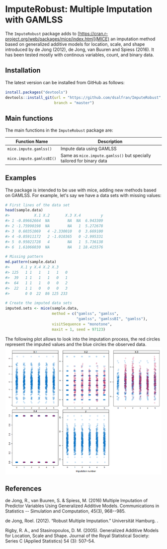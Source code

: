 ImputeRobust: Multiple Imputation with GAMLSS
=============================================

The `ImputeRobust` package adds to [https://cran.r-project.org/web/packages/mice/index.html](MICE) an imputation method based on generalized additive models for location, scale, and shape introduced by de Jong (2012), de Jong, van Buuren and Spiess (2016). It has been tested mostly with continous variables, count, and binary data.

Installation
------------

The latest version can be installed from GitHub as follows:

``` r
install.packages("devtools")
devtools::install_git(url = "https://github.com/dsalfran/ImputeRobust", 
                      branch = "master")
```

Main functions
--------------

The main functions in the `ImputeRobust` package are:

<table>
<colgroup>
<col width="26%" />
<col width="73%" />
</colgroup>
<thead>
<tr class="header">
<th>Function Name</th>
<th>Description</th>
</tr>
</thead>
<tbody>
<tr class="odd">
<td><code>mice.impute.gamlss()</code></td>
<td>Impute data using GAMLSS</td>
</tr>
<tr class="even">
<td><code>mice.impute.gamlssBI()</code></td>
<td>Same as <code>mice.impute.gamlss()</code> but specially tailored for binary data</td>
</tr>
</tbody>
</table>

Examples
--------

The package is intended to be use with mice, adding new methods based on GAMLSS. For example, let's say we have a data sets with missing values:

``` r
# First lines of the data set
head(sample.data)
#>           X.1 X.2       X.3 X.4         y
#> 1 -0.89662664  NA        NA  NA  6.943309
#> 2 -1.75990198  NA        NA   1  5.272678
#> 3  0.60351069   4 -2.330010   0  3.669100
#> 4 -0.05911172   2 -1.010365   0 -2.995331
#> 5  0.95021728   4        NA   1  5.736138
#> 6  1.61066030  NA        NA   1 18.415576
```

``` r
# Missing pattern
md.pattern(sample.data)
#>     X.1 y X.4 X.2 X.3    
#> 125   1 1   1   1   1   0
#>  39   1 1   1   1   0   1
#>  64   1 1   1   0   0   2
#>  22   1 1   0   0   0   3
#>       0 0  22  86 125 233
```

``` r
# Create the imputed data sets
imputed.sets <- mice(sample.data,
                     method = c("gamlss", "gamlss",
                                "gamlss", "gamlssBI", "gamlss"),
                     visitSequence = "monotone",
                     maxit = 1, seed = 97123)
```

The following plot allows to look into the imputation process, the red circles represent the imputed values and the blue circles the observed data. ![](sample.png)

References
----------

de Jong, R., van Buuren, S. & Spiess, M. (2016) Multiple Imputation of Predictor Variables Using Generalized Additive Models. Communications in Statistics -- Simulation and Computation, 45(3), 968--985.

de Jong, Roel. (2012). “Robust Multiple Imputation.” Universität Hamburg. .

Rigby, R. A., and Stasinopoulos, D. M. (2005). Generalized Additive Models for Location, Scale and Shape. Journal of the Royal Statistical Society: Series C (Applied Statistics) 54 (3): 507–54.
